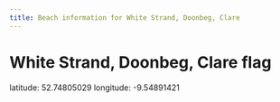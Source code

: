 ```yaml
---
title: Beach information for White Strand, Doonbeg, Clare
---
```

# White Strand, Doonbeg, Clare <span class="material-icons blue-flag">flag</span>

<div class="location-info">latitude: 52.74805029 longitude: -9.54891421</div>
<div></div>